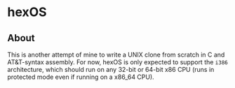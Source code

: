 # hexOS
## About
This is another attempt of mine to write a UNIX clone from scratch in C and AT&T-syntax assembly. For now, hexOS is only expected to support the `i386` architecture, which should run on any 32-bit or 64-bit x86 CPU (runs in protected mode even if running on a x86_64 CPU).